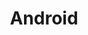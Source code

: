 ---
layout: list
type: sub-category
title: Android
slug: android
category: develop
sidebar: true
order: 1
description: >
   Android Study
---